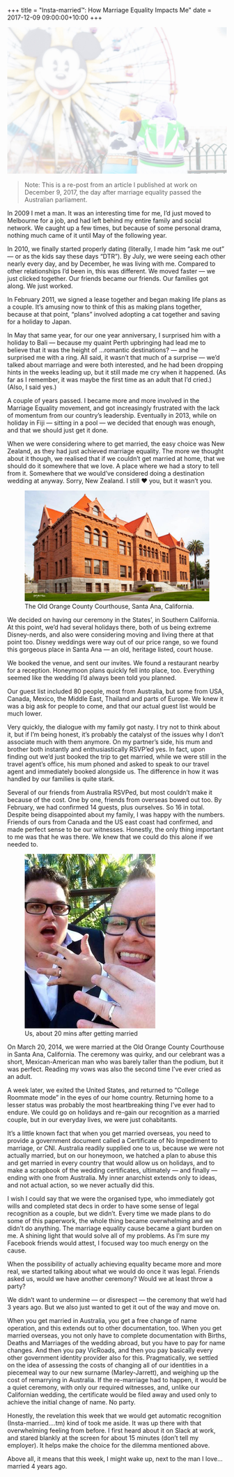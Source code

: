 +++
title = "Insta-married™️: How Marriage Equality Impacts Me"
date = 2017-12-09 09:00:00+10:00
+++

![My husband and I after our wedding](header.jpg)

> Note: This is a re-post from an article I published at work on December 9, 2017, the day after marriage equality passed the Australian parliament.

In 2009 I met a man. It was an interesting time for me, I’d just moved to Melbourne for a job, and had left behind my entire family and social network. We caught up a few times, but because of some personal drama, nothing much came of it until May of the following year.

In 2010, we finally started properly dating (literally, I made him “ask me out” — or as the kids say these days “DTR”). By July, we were seeing each other nearly every day, and by December, he was living with me. Compared to other relationships I’d been in, this was different. We moved faster — we just clicked together. Our friends became our friends. Our families got along. We just worked.

In February 2011, we signed a lease together and began making life plans as a couple. It’s amusing now to think of this as making plans together, because at that point, “plans” involved adopting a cat together and saving for a holiday to Japan.

In May that same year, for our one year anniversary, I surprised him with a holiday to Bali — because my quaint Perth upbringing had lead me to believe that it was the height of …romantic destinations? — and he surprised me with a ring. All said, it wasn’t that much of a surprise — we’d talked about marriage and were both interested, and he had been dropping hints in the weeks leading up, but it still made me cry when it happened. (As far as I remember, it was maybe the first time as an adult that I’d cried.) (Also, I said yes.)

A couple of years passed. I became more and more involved in the Marriage Equality movement, and got increasingly frustrated with the lack of momentum from our country’s leadership. Eventually in 2013, while on holiday in Fiji — sitting in a pool — we decided that enough was enough, and that we should just get it done.

When we were considering where to get married, the easy choice was New Zealand, as they had just achieved marriage equality. The more we thought about it though, we realised that if we couldn’t get married at home, that we should do it somewhere that we love. A place where we had a story to tell from it. Somewhere that we would’ve considered doing a destination wedding at anyway. Sorry, New Zealand. I still ❤ you, but it wasn’t you.

<figure>
  <img alt="The Old Orange County Court House" src="orange-county-court-house.jpg"/>
  <figcaption>The Old Orange County Courthouse, Santa Ana, California.</figcaption>
</figure>

We decided on having our ceremony in the States’, in Southern California. At this point, we’d had several holidays there, both of us being extreme Disney-nerds, and also were considering moving and living there at that point too. Disney weddings were way out of our price range, so we found this gorgeous place in Santa Ana — an old, heritage listed, court house.

We booked the venue, and sent our invites. We found a restaurant nearby for a reception. Honeymoon plans quickly fell into place, too. Everything seemed like the wedding I’d always been told you planned.

Our guest list included 80 people, most from Australia, but some from USA, Canada, Mexico, the Middle East, Thailand and parts of Europe. We knew it was a big ask for people to come, and that our actual guest list would be much lower.

Very quickly, the dialogue with my family got nasty. I try not to think about it, but if I’m being honest, it’s probably the catalyst of the issues why I don’t associate much with them anymore. On my partner’s side, his mum and brother both instantly and enthusiastically RSVP’ed yes. In fact, upon finding out we’d just booked the trip to get married, while we were still in the travel agent’s office, his mum phoned and asked to speak to our travel agent and immediately booked alongside us. The difference in how it was handled by our families is quite stark.

Several of our friends from Australia RSVPed, but most couldn’t make it because of the cost. One by one, friends from overseas bowed out too. By February, we had confirmed 14 guests, plus ourselves. So 16 in total. Despite being disappointed about my family, I was happy with the numbers. Friends of ours from Canada and the US east coast had confirmed, and made perfect sense to be our witnesses. Honestly, the only thing important to me was that he was there. We knew that we could do this alone if we needed to.

<figure class="floated-left">
  <img alt="A photo of the two of us showing off our wedding rings" src="us-married.jpg"/>
  <figcaption>Us, about 20 mins after getting married</figcaption>
</figure>

On March 20, 2014, we were married at the Old Orange County Courthouse in Santa Ana, California. The ceremony was quirky, and our celebrant was a short, Mexican-American man who was barely taller than the podium, but it was perfect. Reading my vows was also the second time I’ve ever cried as an adult.

A week later, we exited the United States, and returned to “College Roommate mode” in the eyes of our home country. Returning home to a lesser status was probably the most heartbreaking thing I’ve ever had to endure. We could go on holidays and re-gain our recognition as a married couple, but in our everyday lives, we were just cohabitants.

It’s a little known fact that when you get married overseas, you need to provide a government document called a Certificate of No Impediment to marriage, or CNI. Australia readily supplied one to us, because we were not actually married, but on our honeymoon, we hatched a plan to abuse this and get married in every country that would allow us on holidays, and to make a scrapbook of the wedding certificates, ultimately — and finally — ending with one from Australia. My inner anarchist extends only to ideas, and not actual action, so we never actually did this.

I wish I could say that we were the organised type, who immediately got wills and completed stat decs in order to have some sense of legal recognition as a couple, but we didn’t. Every time we made plans to do some of this paperwork, the whole thing became overwhelming and we didn’t do anything. The marriage equality cause became a giant burden on me. A shining light that would solve all of my problems. As I’m sure my Facebook friends would attest, I focused way too much energy on the cause.

When the possibility of actually achieving equality became more and more real, we started talking about what we would do once it was legal. Friends asked us, would we have another ceremony? Would we at least throw a party?

We didn’t want to undermine — or disrespect — the ceremony that we’d had 3 years ago. But we also just wanted to get it out of the way and move on.

When you get married in Australia, you get a free change of name operation, and this extends out to other documentation, too. When you get married overseas, you not only have to complete documentation with Births, Deaths and Marriages of the wedding abroad, but you have to pay for name changes. And then you pay VicRoads, and then you pay basically every other government identity provider also for this. Pragmatically, we settled on the idea of assessing the costs of changing all of our identities in a piecemeal way to our new surname (Marley-Jarrett), and weighing up the cost of remarrying in Australia. If the re-marriage had to happen, it would be a quiet ceremony, with only our required witnesses, and, unlike our Californian wedding, the certificate would be filed away and used only to achieve the initial change of name. No party.

Honestly, the revelation this week that we would get automatic recognition (Insta-married….tm) kind of took me aside. It was up there with that overwhelming feeling from before. I first heard about it on Slack at work, and stared blankly at the screen for about 15 minutes (don’t tell my employer). It helps make the choice for the dilemma mentioned above.

Above all, it means that this week, I might wake up, next to the man I love… married 4 years ago.
